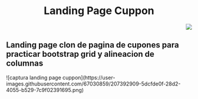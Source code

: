 
<h1 align="center"> Landing Page Cuppon </h1> <p align="right">
   <img src="https://img.shields.io/badge/Made%20with-Bootstrap-blue">
   </p>

<h2>Landing page clon de pagina de cupones para practicar bootstrap grid y alineacion de columnas</h2>
![captura landing page cuppon](https://user-images.githubusercontent.com/67030859/207392909-5dcfde0f-28d2-4055-b529-7c9f02391695.png)


